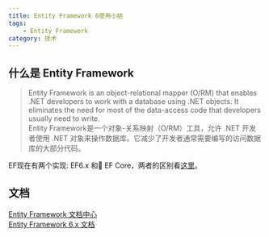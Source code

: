 ```yaml
---
title: Entity Framework 6使用小结
tags:
    - Entity Framework
category: 技术
---
```


## 什么是 Entity Framework
>Entity Framework is an object-relational mapper (O/RM) that enables .NET developers to work with a database using .NET objects. It eliminates the need for most of the data-access code that developers usually need to write.  
>Entity Framework是一个对象-关系映射（O/RM）工具，允许 .NET 开发者使用 .NET 对象来操作数据库。它减少了开发者通常需要编写的访问数据库的大部分代码。  

EF现在有两个实现: EF6.x 和 EF Core，两者的区别看[这里](efcore-and-ef6)。

## 文档
[Entity Framework 文档中心][ef]   
[Entity Framework 6.x 文档][ef6-doc] 





[ef]: https://docs.microsoft.com/en-us/ef/
[ef6-doc]: https://msdn.microsoft.com/en-us/library/aa937723(v=vs.113).aspx
[efcore-and-ef6]: https://docs.microsoft.com/en-us/ef/efcore-and-ef6/index